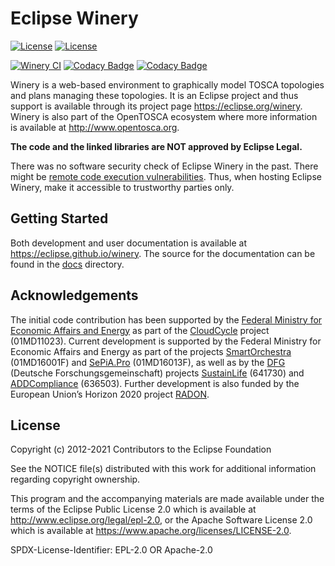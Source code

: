 # Eclipse Winery

[![License](https://img.shields.io/badge/License-EPL%202.0-blue.svg)](https://opensource.org/licenses/EPL-2.0)
[![License](https://img.shields.io/badge/License-Apache%202.0-blue.svg)](https://opensource.org/licenses/Apache-2.0)

[![Winery CI](https://github.com/eclipse/winery/workflows/Winery%20CI/badge.svg)](https://github.com/eclipse/winery/actions?query=workflow%3A%22Winery+CI%22)
[![Codacy Badge](https://app.codacy.com/project/badge/Grade/4f342f5d0f534d84b40f2fe5143f412e)](https://www.codacy.com/gh/OpenTOSCA/winery/dashboard?utm_source=github.com&amp;utm_medium=referral&amp;utm_content=OpenTOSCA/winery&amp;utm_campaign=Badge_Grade)
[![Codacy Badge](https://app.codacy.com/project/badge/Coverage/4f342f5d0f534d84b40f2fe5143f412e)](https://www.codacy.com/gh/OpenTOSCA/winery/dashboard?utm_source=github.com&utm_medium=referral&utm_content=OpenTOSCA/winery&utm_campaign=Badge_Coverage)

Winery is a web-based environment to graphically model TOSCA topologies and plans managing these topologies.
It is an Eclipse project and thus support is available through its project page <https://eclipse.org/winery>.
Winery is also part of the OpenTOSCA ecosystem where more information is available at <http://www.opentosca.org>.

**The code and the linked libraries are NOT approved by Eclipse Legal.**

There was no software security check of Eclipse Winery in the past.
There might be [remote code execution vulnerabilities](https://github.com/mbechler/marshalsec). 
Thus, when hosting Eclipse Winery, make it accessible to trustworthy parties only.


## Getting Started

Both development and user documentation is available at <https://eclipse.github.io/winery>.
The source for the documentation can be found in the [docs](docs) directory.


## Acknowledgements

The initial code contribution has been supported by the [Federal Ministry for Economic Affairs and Energy] as part of the [CloudCycle] project (01MD11023).
Current development is supported by the Federal Ministry for Economic Affairs and Energy as part of the projects [SmartOrchestra] (01MD16001F) and [SePiA.Pro] (01MD16013F), as well as by the [DFG] (Deutsche Forschungsgemeinschaft) projects [SustainLife] (641730) and [ADDCompliance] (636503).
Further development is also funded by the European Union’s Horizon 2020 project [RADON].

## License

Copyright (c) 2012-2021 Contributors to the Eclipse Foundation

See the NOTICE file(s) distributed with this work for additional
information regarding copyright ownership.

This program and the accompanying materials are made available under the
terms of the Eclipse Public License 2.0 which is available at
http://www.eclipse.org/legal/epl-2.0, or the Apache Software License 2.0
which is available at https://www.apache.org/licenses/LICENSE-2.0.

SPDX-License-Identifier: EPL-2.0 OR Apache-2.0

  [CloudCycle]: http://www.cloudcycle.org/en
  [Federal Ministry for Economic Affairs and Energy]: http://www.bmwi.de/EN
  [Scalable JavaScript Application Architecture]: http://www.slideshare.net/nzakas/scalable-javascript-application-architecture-2012
  [SmartOrchestra]: http://smartorchestra.de/en
  [SePiA.Pro]: http://projekt-sepiapro.de/en
  [ADDCompliance]: http://addcompliance.cs.univie.ac.at
  [SustainLife]: http://www.iaas.uni-stuttgart.de/forschung/projects/SustainLife
  [RADON]: http://radon-h2020.eu
  [DFG]: http://www.dfg.de/en
